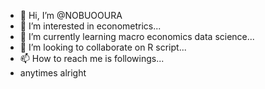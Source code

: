 - 👋 Hi, I’m @NOBUOOURA
- 👀 I’m interested in econometrics...
- 🌱 I’m currently learning macro economics data science...
- 💞️ I’m looking to collaborate on R script...
- 📫 How to reach me is followings...
- anytimes alright

<!---
NOBUOOURA/NOBUOOURA is a data scientist✨ special officer of YNU✨ repository because its `README.md` (this file) appears on your GitHub profile.
You can click the Preview link to take a look at your changes.
--->
